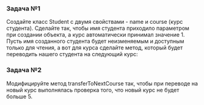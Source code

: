 ### Задача №1
Создайте класс Student с двумя свойствами - name и course (курс студента). 
Сделайте так, чтобы имя студента приходило параметром при создании объекта, а курс автоматически принимал значение 1.
Пусть имя созданного студента будет неизменяемым и доступным только для чтения, а вот для курса сделайте метод, который будет переводить нашего студента на следующий курс:

### Задача №2
Модифицируйте метод transferToNextCourse так, чтобы при переводе на новый курс выполнялась проверка того, что новый курс не будет больше 5.